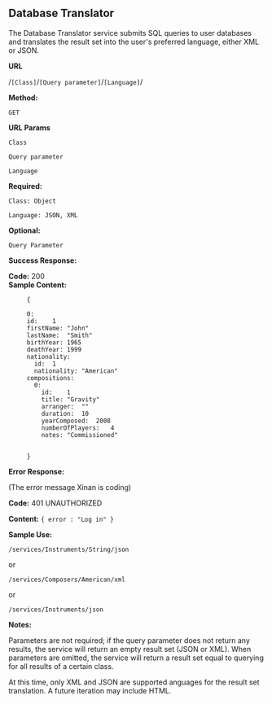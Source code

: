 **Database Translator**
----
The Database Translator service submits SQL queries to user databases and translates the result set into the user's
 preferred language, either XML or JSON. 
 
 **URL**

  /`[Class]`/`[Query parameter]`/`[Language]`/

 **Method:**

  `GET` 
  
  **URL Params**
   
  `Class`
  
  `Query parameter`

  `Language`
   

   **Required:**
 
   `Class: Object`
   
   `Language: JSON, XML`

   **Optional:**
 
   `Query Parameter`

<!--* **Data Params**

  <_If making a post request, what should the body payload look like? URL Params rules apply here too._>
-->
 **Success Response:**
  
   **Code:** 200 <br />
  **Sample Content:** 
        
         {
         
         0:
         id:	1
         firstName:	"John"
         lastName:	"Smith"
         birthYear:	1965
         deathYear:	1999
         nationality:	
           id:	1
           nationality:	"American"
         compositions:
           0:
             id:	1
             title:	"Gravity"
             arranger:	""
             duration:	10
             yearComposed:	2008
             numberOfPlayers:	4
             notes:	"Commissioned"
  
         
         }
     
 **Error Response:**

(The error message Xinan is coding)

   **Code:** 401 UNAUTHORIZED <br />
   
  **Content:** `{ error : "Log in" }`
<!--
  OR

  * **Code:** 422 UNPROCESSABLE ENTRY <br />
  **Content:** `{ error : "Email Invalid" }`
-->
 **Sample Use:**

  `/services/Instruments/String/json`
  
  or
  
  `/services/Composers/American/xml`
  
   or 
   
   `/services/Instruments/json`
   
 **Notes:**

   Parameters are not required; if the query parameter does not return any results,
    the service will return an empty result set (JSON or XML). When parameters are
    omitted, the service will return  a result set
    equal to querying for all results of a certain class. 
    
   At this time, only XML and JSON are supported anguages for the result set translation. 
   A future iteration may include HTML. 